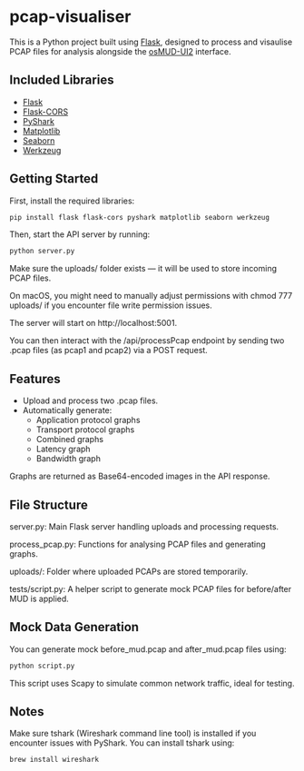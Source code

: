 # pcap-visualiser

This is a Python project built using [Flask](https://flask.palletsprojects.com/), designed to process and visaulise PCAP files for analysis alongside the [osMUD-UI2](https://github.com/kt1156/osMUD-UI2) interface.

## Included Libraries

- [Flask](https://flask.palletsprojects.com/)
- [Flask-CORS](https://flask-cors.readthedocs.io/)
- [PyShark](https://github.com/KimiNewt/pyshark)
- [Matplotlib](https://matplotlib.org/)
- [Seaborn](https://seaborn.pydata.org/)
- [Werkzeug](https://werkzeug.palletsprojects.com/)

## Getting Started

First, install the required libraries:

```bash
pip install flask flask-cors pyshark matplotlib seaborn werkzeug 
```

Then, start the API server by running:
```bash
python server.py
```
Make sure the uploads/ folder exists — it will be used to store incoming PCAP files.

On macOS, you might need to manually adjust permissions with chmod 777 uploads/ if you encounter file write permission issues.

The server will start on http://localhost:5001.

You can then interact with the /api/processPcap endpoint by sending two .pcap files (as pcap1 and pcap2) via a POST request.

## Features
- Upload and process two .pcap files.
- Automatically generate:
    - Application protocol graphs
    - Transport protocol graphs
    - Combined graphs
    - Latency graph
    - Bandwidth graph

Graphs are returned as Base64-encoded images in the API response.

##  File Structure
server.py: Main Flask server handling uploads and processing requests.

process_pcap.py: Functions for analysing PCAP files and generating graphs.

uploads/: Folder where uploaded PCAPs are stored temporarily.

tests/script.py: A helper script to generate mock PCAP files for before/after MUD is applied.

## Mock Data Generation
You can generate mock before_mud.pcap and after_mud.pcap files using:
```bash
python script.py
```
This script uses Scapy to simulate common network traffic, ideal for testing.

## Notes

Make sure tshark (Wireshark command line tool) is installed if you encounter issues with PyShark.
You can install tshark using:

```bash
brew install wireshark
```